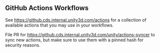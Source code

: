 ## GitHub Actions Workflows

See https://github.cds.internal.unity3d.com/actions for a collection of available actions that you may use in your workflows.

File PR for https://github.cds.internal.unity3d.com/unity/actions-syncer to sync new actions, but make sure to use them with a pinned hash for security reasons.
